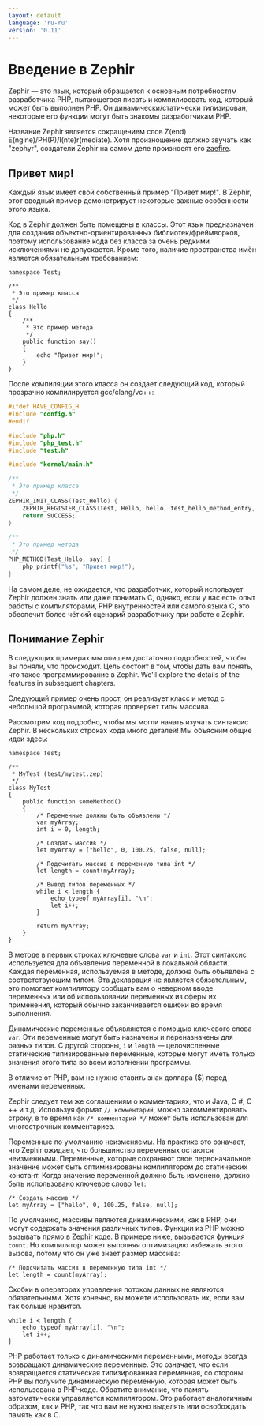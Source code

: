 ```yaml
---
layout: default
language: 'ru-ru'
version: '0.11'
---
```


# Введение в Zephir
Zephir — это язык, который обращается к основным потребностям разработчика PHP, пытающегося писать и компилировать код, который может быть выполнен PHP. Он динамически/статически типизирован, некоторые его функции могут быть знакомы разработчикам PHP.

Название Zephir является сокращением слов Z(end) E(ngine)/PH(P)/I(nte)r(mediate). Хотя произношение должно звучать как "zephyr", создатели Zephir на самом деле произносят его [zaefire](http://translate.google.com/#en/en/zaefire).

<a name='hello-world'></a>

## Привет мир!
Каждый язык имеет свой собственный пример "Привет мир!". В Zephir, этот вводный пример демонстрирует некоторые важные особенности этого языка.

Код в Zephir должен быть помещены в классы. Этот язык предназначен для создания объектно-ориентированных библиотек/фреймворков, поэтому использование кода без класса за очень редкими исключениями не допускается. Кроме того, наличие пространства имён является обязательным требованием:

```zephir
namespace Test;

/**
 * Это пример класса
 */
class Hello
{
    /**
     * Это пример метода
     */
    public function say()
    {
        echo "Привет мир!";
    }
}
```

После компиляции этого класса он создает следующий код, который прозрачно компилируется gcc/clang/vc++:

```c
#ifdef HAVE_CONFIG_H
#include "config.h"
#endif

#include "php.h"
#include "php_test.h"
#include "test.h"

#include "kernel/main.h"

/**
 * Это пример класса
 */
ZEPHIR_INIT_CLASS(Test_Hello) {
    ZEPHIR_REGISTER_CLASS(Test, Hello, hello, test_hello_method_entry, 0);
    return SUCCESS;
}

/**
 * Это пример метода
 */
PHP_METHOD(Test_Hello, say) {
    php_printf("%s", "Привет мир!");
}
```

На самом деле, не ожидается, что разработчик, который использует Zephir должен знать или даже понимать C, однако, если у вас есть опыт работы с компиляторами, PHP внутренностей или самого языка C, это обеспечит более чёткий сценарий разработчику при работе с Zephir.

<a name='a-taste-of-zephir'></a>

## Понимание Zephir
В следующих примерах мы опишем достаточно подробностей, чтобы вы поняли, что происходит. Цель состоит в том, чтобы дать вам понять, что такое программирование в Zephir. We'll explore the details of the features in subsequent chapters.

Следующий пример очень прост, он реализует класс и метод с небольшой программой, которая проверяет типы массива.

Рассмотрим код подробно, чтобы мы могли начать изучать синтаксис Zephir. В нескольких строках кода много деталей! Мы объясним общие идеи здесь:

```zephir
namespace Test;

/**
 * MyTest (test/mytest.zep)
 */
class MyTest
{
    public function someMethod()
    {
        /* Переменные должны быть объявлены */
        var myArray;
        int i = 0, length;

        /* Создать массив */
        let myArray = ["hello", 0, 100.25, false, null];

        /* Подсчитать массив в переменную типа int */
        let length = count(myArray);

        /* Вывод типов переменных */
        while i < length {
            echo typeof myArray[i], "\n";
            let i++;
        }

        return myArray;
    }
}
```

В методе в первых строках ключевые слова `var` и `int`. Этот синтаксис используется для объявления переменной в локальной области. Каждая переменная, используемая в методе, должна быть объявлена с соответствующим типом. Эта декларация не является обязательным, это помогает компилятору сообщать вам о неверном вводе переменных или об использовании переменных из сферы их применения, который обычно заканчивается ошибки во время выполнения.

Динамические переменные объявляются с помощью ключевого слова `var`.  Эти переменные могут быть назначены и переназначены для разных типов. С другой стороны, `i` и `length` — целочисленные статические типизированные переменные, которые могут иметь только значения этого типа во всем исполнении программы.

В отличие от PHP, вам не нужно ставить знак доллара ($) перед именами переменных.

Zephir следует тем же соглашениям о комментариях, что и Java, C #, C ++ и т.д. Используя формат `// комментарий`, можно закомментировать строку, в то время как `/* комментарий */` может быть использован для многострочных комментариев.

Переменные по умолчанию неизменяемы. На практике это означает, что Zephir ожидает, что большинство переменных остаются неизменными. Переменные, которые сохраняют свое первоначальное значение может быть оптимизированы компилятором до статических констант. Когда значение переменной должно быть изменено, должно быть использовано ключевое слово `let`:

```zephir
/* Создать массив */
let myArray = ["hello", 0, 100.25, false, null];
```

По умолчанию, массивы являются динамическими, как в PHP, они могут содержать значения различных типов. Функции из PHP можно вызывать прямо в Zephir коде. В примере ниже, вызывается функция `count`. Но компилятор может выполняя оптимизацию избежать этого вызова, потому что он уже знает размер массива:

```zephir
/* Подсчитать массив в переменную типа int */
let length = count(myArray);
```

Скобки в операторах управления потоком данных не являются обязательными. Хотя конечно, вы можете использовать их, если вам так больше нравится.

```zephir
while i < length {
    echo typeof myArray[i], "\n";
    let i++;
}
```

PHP работает только с динамическими переменными, методы всегда возвращают динамические переменные. Это означает, что если возвращается статическая типизированная переменная, со стороны PHP вы получите динамическую переменную, которая может быть использована в PHP-коде. Обратите внимание, что память автоматически управляется компилятором. Это работает аналогичным образом, как и PHP, так что вам не нужно выделять или освобождать память как в C.
